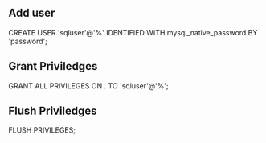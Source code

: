 ## Add user
CREATE USER 'sqluser'@'%' IDENTIFIED WITH mysql_native_password BY 'password';

## Grant Priviledges
GRANT ALL PRIVILEGES ON . TO 'sqluser'@'%';

## Flush Priviledges
FLUSH PRIVILEGES;
